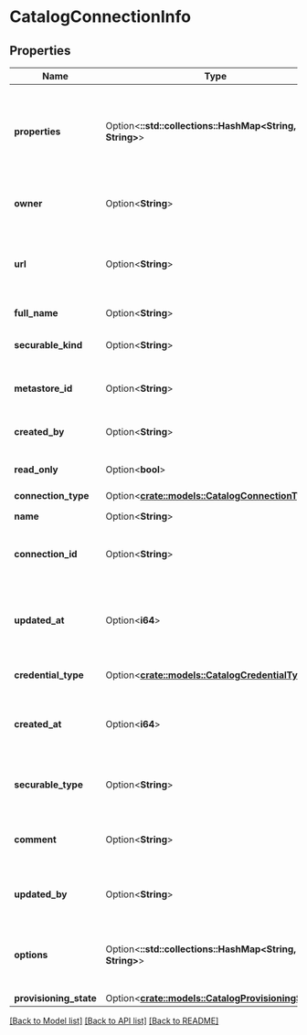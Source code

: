 # CatalogConnectionInfo

## Properties

Name | Type | Description | Notes
------------ | ------------- | ------------- | -------------
**properties** | Option<**::std::collections::HashMap<String, String>**> | An object containing map of key-value properties attached to the connection.  | [optional]
**owner** | Option<**String**> | Username of current owner of the connection. | [optional]
**url** | Option<**String**> | URL of the remote data source, extracted from options. | [optional][readonly]
**full_name** | Option<**String**> | Full name of connection. | [optional][readonly]
**securable_kind** | Option<**String**> | Kind of connection securable. | [optional][readonly]
**metastore_id** | Option<**String**> | Unique identifier of parent metastore. | [optional][readonly]
**created_by** | Option<**String**> | Username of connection creator. | [optional][readonly]
**read_only** | Option<**bool**> | If the connection is read only. | [optional]
**connection_type** | Option<[**crate::models::CatalogConnectionType**](CatalogConnectionType.md)> |  | [optional]
**name** | Option<**String**> | Name of the connection. | [optional]
**connection_id** | Option<**String**> | Unique identifier of the Connection. | [optional][readonly]
**updated_at** | Option<**i64**> | Time at which this connection was updated, in epoch milliseconds. | [optional][readonly]
**credential_type** | Option<[**crate::models::CatalogCredentialType**](CatalogCredentialType.md)> |  | [optional][readonly]
**created_at** | Option<**i64**> | Time at which this connection was created, in epoch milliseconds. | [optional][readonly]
**securable_type** | Option<**String**> |  | [optional][readonly][default to CONNECTION]
**comment** | Option<**String**> | User-provided free-form text description. | [optional]
**updated_by** | Option<**String**> | Username of user who last modified connection. | [optional][readonly]
**options** | Option<**::std::collections::HashMap<String, String>**> | A map of key-value properties attached to the securable. | [optional]
**provisioning_state** | Option<[**crate::models::CatalogProvisioningState**](CatalogProvisioningState.md)> |  | [optional]

[[Back to Model list]](../README.md#documentation-for-models) [[Back to API list]](../README.md#documentation-for-api-endpoints) [[Back to README]](../README.md)


